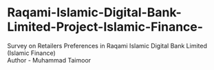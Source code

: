 # Raqami-Islamic-Digital-Bank-Limited-Project-Islamic-Finance-
Survey on Retailers Preferences in Raqami Islamic Digital Bank Limited (Islamic Finance)
<br>
Author - Muhammad Taimoor
